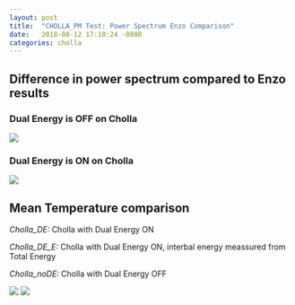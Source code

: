 ```yaml
---
layout: post
title:  "CHOLLA_PM Test: Power Spectrum Enzo Comparison"
date:   2018-08-12 17:10:24 -0800
categories: cholla
---
```


## Difference in power spectrum compared to Enzo results

### Dual Energy is OFF on Cholla
<img src="{{ site.url }}assets/images/power_enzo_error_noDE.png">




### Dual Energy is ON on Cholla
<img src="{{ site.url }}assets/images/power_enzo_error_DE.png">




## Mean Temperature comparison

*Cholla_DE:* Cholla with Dual Energy ON


*Cholla_DE_E:* Cholla with Dual Energy ON, interbal energy meassured from Total Energy


*Cholla_noDE:* Cholla with Dual Energy OFF

<img src="{{ site.url }}assets/images/internal_energy_enzo.png">



<img src="{{ site.url }}assets/images/internal_energy_error.png">

